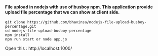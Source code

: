 #### File upload in nodejs with use of busboy npm. This application provide upload file percentage that we can show at client side. 

```
git clone https://github.com/bhavinsa/nodejs-file-upload-busboy-percentage.git
cd nodejs-file-upload-busboy-percentage
npm install
npm run start or node app.js

```
Open this : http://localhost:1000/ 
